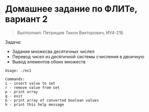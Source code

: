 # Домашнее задание по ФЛИТе, вариант 2

> Выпполнил: Петрищев Тихон Викторович, ИУ4-21Б

Задача:
- Задание множесва десятичных числел
- Перевод чисел из десятичной системы счисления в двоичную
- Вывод элементов обоих множеств

```
Usage: ./ex1

Commands:
i - insert value to set
r - remove value from set
p - print array
q - exit
b - print array of converted boolean values
h - print this help message
```